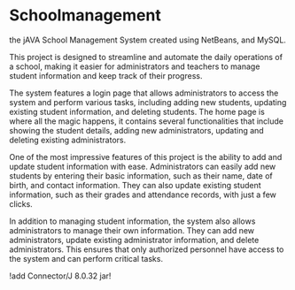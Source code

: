# Schoolmanagement
 the jAVA School Management System created using NetBeans, and MySQL.

This project is designed to streamline and automate the daily operations of a school, making it easier for administrators and teachers to manage student information and keep track of their progress.

The system features a login page that allows administrators to access the system and perform various tasks, including adding new students, updating existing student information, and deleting students. The home page is where all the magic happens, it contains several functionalities that include showing the student details, adding new administrators, updating and deleting existing administrators.

One of the most impressive features of this project is the ability to add and update student information with ease. Administrators can easily add new students by entering their basic information, such as their name, date of birth, and contact information. They can also update existing student information, such as their grades and attendance records, with just a few clicks.

In addition to managing student information, the system also allows administrators to manage their own information. They can add new administrators, update existing administrator information, and delete administrators. This ensures that only authorized personnel have access to the system and can perform critical tasks.

!add Connector/J 8.0.32 jar!
